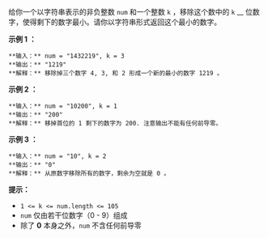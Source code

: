 给你一个以字符串表示的非负整数 `num` 和一个整数 `k` ，移除这个数中的 `k` __
位数字，使得剩下的数字最小。请你以字符串形式返回这个最小的数字。

**示例 1 ：**

    
    
    **输入：** num = "1432219", k = 3
    **输出：** "1219"
    **解释：** 移除掉三个数字 4, 3, 和 2 形成一个新的最小的数字 1219 。
    

**示例 2 ：**

    
    
    **输入：** num = "10200", k = 1
    **输出：** "200"
    **解释：** 移掉首位的 1 剩下的数字为 200. 注意输出不能有任何前导零。
    

**示例 3 ：**

    
    
    **输入：** num = "10", k = 2
    **输出：** "0"
    **解释：** 从原数字移除所有的数字，剩余为空就是 0 。
    

**提示：**

  * `1 <= k <= num.length <= 105`
  * `num` 仅由若干位数字（0 - 9）组成
  * 除了 **0** 本身之外，`num` 不含任何前导零

